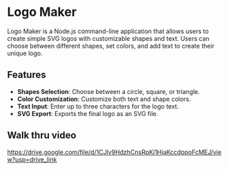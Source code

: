# Logo Maker

Logo Maker is a Node.js command-line application that allows users to create simple SVG logos with customizable shapes and text. Users can choose between different shapes, set colors, and add text to create their unique logo.

## Features

- **Shapes Selection**: Choose between a circle, square, or triangle.
- **Color Customization**: Customize both text and shape colors.
- **Text Input**: Enter up to three characters for the logo text.
- **SVG Export**: Exports the final logo as an SVG file.


## Walk thru video 
https://drive.google.com/file/d/1CJlv9HdzhCnsRpKj1HjaKccdppoFcMEJ/view?usp=drive_link
 
